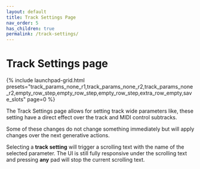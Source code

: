 ```yaml
---
layout: default
title: Track Settings Page
nav_order: 5
has_children: true
permalink: /track-settings/
---
```


# Track Settings page

{% include launchpad-grid.html presets="track_params_none_r1,track_params_none_r2,track_params_none_r2,empty_row_step,empty_row_step,empty_row_step,extra_row_empty,save_slots" page=0 %}

The Track Settings page allows for setting track wide parameters like, these setting have a direct effect over the track and MIDI control subtracks.

Some of these changes do not change something immediately but will apply changes over the next generative actions.

Selecting a **track setting** will trigger a scrolling text with the name of the selected parameter. The UI is still fully responsive under the scrolling text and pressing **any** pad will stop the current scrolling text.
